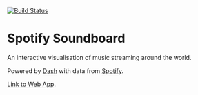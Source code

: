 [![Build Status](https://travis-ci.com/domvwt/spotify-soundboard.svg?branch=development)](https://travis-ci.com/domvwt/spotify-soundboard)

# Spotify Soundboard

An interactive visualisation of music streaming around the world.

Powered by [Dash](https://plotly.com/dash/) with data from [Spotify](https://spotifycharts.com/regional).

[Link to Web App](https://spotify-soundboard.herokuapp.com/).
